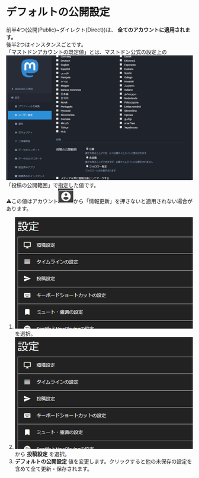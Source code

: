 # デフォルトの公開設定

前半4つ(公開(Public)~ダイレクト(Direct))は、 __全てのアカウントに適用されます。__  
後半2つはインスタンスごとです。  
「マストドンアカウントの既定値」とは、マストドン公式の設定上の  
![settings7](/media/settings7.png)  
「投稿の公開範囲」で指定した値です。  
⚠️この値はアカウント![account2](/media/account2.png)から「情報更新」を押さないと適用されない場合があります。  

1. ![settings1](/media/settings1.png)を選択。
1. ![settings2](/media/settings2.png)から __投稿設定__ を選択。
1.  __デフォルトの公開設定__ 値を変更します。クリックすると他の未保存の設定を含めて全て更新・保存されます。
